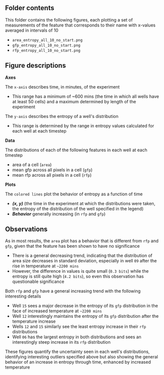 ## Folder contents

This folder contains the following figures, each plotting a set of measurements of the feature that corresponds to their name with x-values averaged in intervals of 10
- `area_entropy_all_10_no_start.png`
- `gfp_entropy_all_10_no_start.png`
- `rfp_entropy_all_10_no_start.png`

## Figure descriptions
**Axes**

The `x-axis` describes time, in minutes, of the experiment
- This range has a minimum of ~600 mins (the time in which all wells have at least 50 cells) and a maximum determined by length of the experiment

The `y-axis` describes the entropy of a well's distribution
- This range is determined by the range in entropy values calculated for each well at each timestep

**Data**

The distributions of each of the following features in each well at each timestep
- area of a cell (`area`)
- mean gfp across all pixels in a cell (`gfp`)
- mean rfp across all pixels in a cell (`rfp`)

**Plots**

The `colored lines` plot the behavior of entropy as a function of time
- ***(x, y)*** (the time in the experiment at which the distributions were taken, the entropy of the distribution of the well specified in the legend)
- ***Behavior*** generally increasing (in `rfp` and `gfp`)

## Observations
As in most results, the `area` plot has a behavior that is different from `rfp` and `gfp`, given that the feature has been shown to have no significance
- There is a general decreasing trend, indicating that the distribution of area size decreases in standard deviation, especially in well `09` after the rise in temperature at `~2200 mins`
- However, the difference in values is quite small (`0.3 bits`) while the entropy is still quite high (`4.2 bits`), so even this observation has questionable significance

Both `rfp` and `gfp` have a general increasing trend with the following interesting details
- Well `15` sees a major decrease in the entropy of its `gfp` distribution in the face of increased temperature at `~2200 mins`
- Well `12` interestingly maintains the entropy of its `gfp` distribution after the temperature increase
- Wells `12` and `15` similarly see the least entropy increase in their `rfp` distributions
- Well `06` has the largest entropy in both distributions and sees an interestingly steep increase in its `rfp` distribution

These figures quantify the uncertainty seen in each well's distributions, identifying interesting outliers specified above but also showing the general behavior of 
an increase in entropy through time, enhanced by increased temperature
